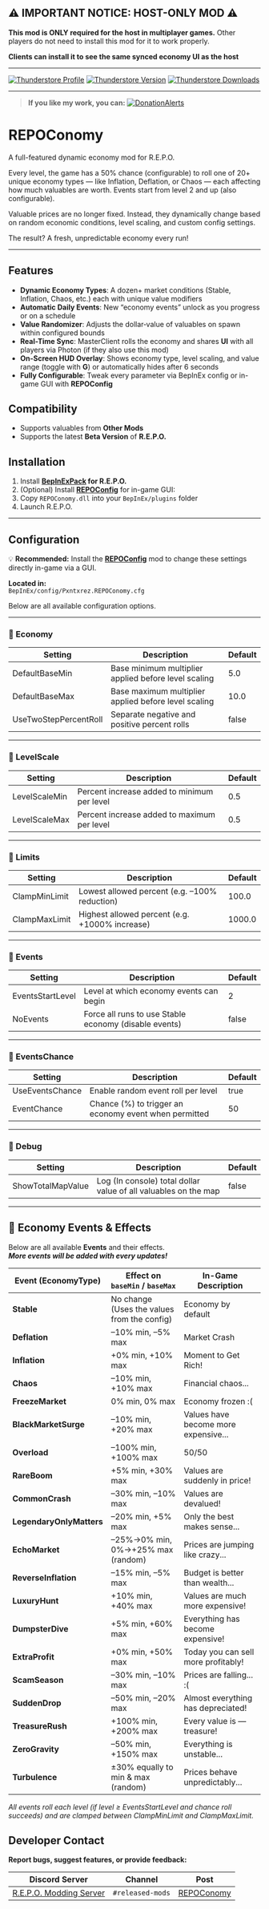 ## ⚠️ IMPORTANT NOTICE: HOST-ONLY MOD ⚠️  
**This mod is ONLY required for the host in multiplayer games.** Other players do not need to install this mod for it to work properly.  

**Clients can install it to see the same synced economy UI as the host**

---

[![Thunderstore Profile](https://img.shields.io/badge/Thunderstore-Profile-4065F2?style=for-the-badge&logo=thunderstore&logoColor=white)](https://thunderstore.io/c/repo/p/PxntxrezStudio/)
[![Thunderstore Version](https://img.shields.io/thunderstore/v/PxntxrezStudio/REPOConomy?style=for-the-badge&logo=thunderstore&logoColor=white&color=40c4ff)](https://thunderstore.io/c/repo/p/PxntxrezStudio/REPOConomy/)
[![Thunderstore Downloads](https://img.shields.io/thunderstore/dt/PxntxrezStudio/REPOConomy?style=for-the-badge&logo=thunderstore&logoColor=white&color=00e111)](https://thunderstore.io/c/repo/p/PxntxrezStudio/REPOConomy/)

---
> **If you like my work, you can:** [![DonationAlerts](https://i.imgur.com/OMyWf9T.png)](https://www.donationalerts.com/r/pxntxrez)

# REPOConomy  
A full-featured dynamic economy mod for R.E.P.O.

Every level, the game has a 50% chance (configurable) to roll one of 20+ unique economy types — like Inflation, Deflation, or Chaos — each affecting how much valuables are worth. Events start from level 2 and up (also configurable).

Valuable prices are no longer fixed. Instead, they dynamically change based on random economic conditions, level scaling, and custom config settings.

The result? A fresh, unpredictable economy every run!

---

## Features

- **Dynamic Economy Types**: A dozen+ market conditions (Stable, Inflation, Chaos, etc.) each with unique value modifiers  
- **Automatic Daily Events**: New “economy events” unlock as you progress or on a schedule  
- **Value Randomizer**: Adjusts the dollar‐value of valuables on spawn within configured bounds  
- **Real-Time Sync**: MasterClient rolls the economy and shares **UI** with all players via Photon (if they also use this mod)
- **On-Screen HUD Overlay**: Shows economy type, level scaling, and value range (toggle with **G**) 
or automatically hides after 6 seconds 
- **Fully Configurable**: Tweak every parameter via BepInEx config or in-game GUI with **REPOConfig**

## Compatibility

- Supports valuables from **Other Mods**
- Supports the latest **Beta Version** of **R.E.P.O.**

## Installation

1. Install **[BepInExPack](https://thunderstore.io/c/repo/p/BepInEx/BepInExPack/) for R.E.P.O.**  
2. (Optional) Install [**REPOConfig**](https://thunderstore.io/c/repo/p/nickklmao/REPOConfig/) for in-game GUI:   
3. Copy `REPOConomy.dll` into your `BepInEx/plugins` folder  
4. Launch R.E.P.O.

---

## Configuration
 💡 **Recommended:** Install the [**REPOConfig**](https://thunderstore.io/c/repo/p/nickklmao/REPOConfig/) mod to change these settings directly in-game via a GUI.

**Located in:**  
`BepInEx/config/Pxntxrez.REPOConomy.cfg`

Below are all available configuration options.

---

### 🔹 Economy

| Setting                | Description                                             | Default |
|------------------------|---------------------------------------------------------|---------|
| DefaultBaseMin         | Base minimum multiplier applied before level scaling    | 5.0     |
| DefaultBaseMax         | Base maximum multiplier applied before level scaling    | 10.0    |
| UseTwoStepPercentRoll  | Separate negative and positive percent rolls           | false   |

---

### 🔹 LevelScale

| Setting            | Description                                           | Default |
|--------------------|-------------------------------------------------------|---------|
| LevelScaleMin      | Percent increase added to minimum per level           | 0.5     |
| LevelScaleMax      | Percent increase added to maximum per level           | 0.5     |

---

### 🔹 Limits

| Setting           | Description                                       | Default |
|-------------------|---------------------------------------------------|---------|
| ClampMinLimit     | Lowest allowed percent (e.g. –100% reduction)     | 100.0   |
| ClampMaxLimit     | Highest allowed percent (e.g. +1000% increase)    | 1000.0  |

---

### 🔹 Events

| Setting               | Description                                                          | Default |
|-----------------------|----------------------------------------------------------------------|---------|
| EventsStartLevel      | Level at which economy events can begin                             | 2       |
| NoEvents              | Force all runs to use Stable economy (disable events)                | false   |

---

### 🔹 EventsChance

| Setting             | Description                                                       | Default |
|---------------------|-------------------------------------------------------------------|---------|
| UseEventsChance     | Enable random event roll per level                                | true    |
| EventChance         | Chance (%) to trigger an economy event when permitted             | 50      |

---

### 🔹 Debug

| Setting             | Description                                               | Default |
|---------------------|-----------------------------------------------------------|---------|
| ShowTotalMapValue   | Log (In console) total dollar value of all valuables on the map       | false   |

---

## 🎲 Economy Events & Effects

Below are all available **Events** and their effects.  
***More events will be added with every updates!***

| Event (EconomyType)       | Effect on `baseMin` / `baseMax`                     | In-Game Description                       |
|---------------------------|----------------------------------------|-------------------------------------------|
| **Stable**                | No change (Uses the values from the config)        | Economy by default                        |
| **Deflation**             | –10% min, –5% max                       | Market Crash                              |
| **Inflation**             | +0% min, +10% max                       | Moment to Get Rich!                       |
| **Chaos**                 | –10% min, +10% max                      | Financial chaos...                        |
| **FreezeMarket**          | 0% min, 0% max                          | Economy frozen :(                         |
| **BlackMarketSurge**      | –10% min, +20% max                      | Values have become more expensive...      |
| **Overload**              | –100% min, +100% max                    | 50/50                                     |
| **RareBoom**              | +5% min, +30% max                       | Values are suddenly in price!             |
| **CommonCrash**           | –30% min, –10% max                      | Values are devalued!                      |
| **LegendaryOnlyMatters**  | –20% min, +5% max                       | Only the best makes sense...              |
| **EchoMarket**            | –25%→0% min, 0%→+25% max (random)      | Prices are jumping like crazy...          |
| **ReverseInflation**      | –15% min, –5% max                       | Budget is better than wealth...           |
| **LuxuryHunt**            | +10% min, +40% max                      | Values are much more expensive!           |
| **DumpsterDive**          | +5% min, +60% max                       | Everything has become expensive!          |
| **ExtraProfit**           | +0% min, +50% max                       | Today you can sell more profitably!       |
| **ScamSeason**            | –30% min, –10% max                      | Prices are falling... :(                  |
| **SuddenDrop**            | –50% min, –20% max                      | Almost everything has depreciated!        |
| **TreasureRush**          | +100% min, +200% max                    | Every value is — treasure!                |
| **ZeroGravity**           | –50% min, +150% max                     | Everything is unstable...                 |
| **Turbulence**            | ±30% equally to min & max (random)     | Prices behave unpredictably...            |


_All events roll each level (if level ≥ EventsStartLevel and chance roll succeeds) and are clamped between ClampMinLimit and ClampMaxLimit._

## Developer Contact
**Report bugs, suggest features, or provide feedback:**

| **Discord Server** | **Channel** | **Post** |  
|--------------------|-----------|----------|  
| [R.E.P.O. Modding Server](https://discord.com/invite/vPJtKhYAFe) | `#released-mods` | [REPOConomy](https://discord.com/channels/1344557689979670578/1374483473041068032) |
